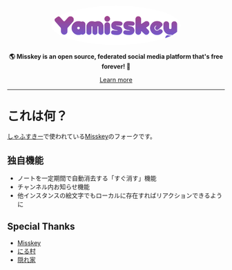 <div align="center">
<a href="https://misskey-hub.net">
	<img src="./assets/title_float.svg" alt="Misskey logo" style="border-radius:50%" width="300"/>
</a>

**🌎 **Misskey** is an open source, federated social media platform that's free forever! 🚀**

[Learn more](https://misskey-hub.net/)

---
</div>

# これは何？
[しゃふすきー](https://shahu.ski)で使われている[Misskey](https://github.com/misskey-dev/misskey)のフォークです。  
  
## 独自機能
- ノートを一定期間で自動消去する「すぐ消す」機能
- チャンネル内お知らせ機能
- 他インスタンスの絵文字でもローカルに存在すればリアクションできるように

## Special Thanks
- [Misskey](https://github.com/misskey-dev/misskey)
- [にる村](https://github.com/n1lsqn/misskey)
- [隠れ家](https://github.com/hideki0403/kakurega.app)
